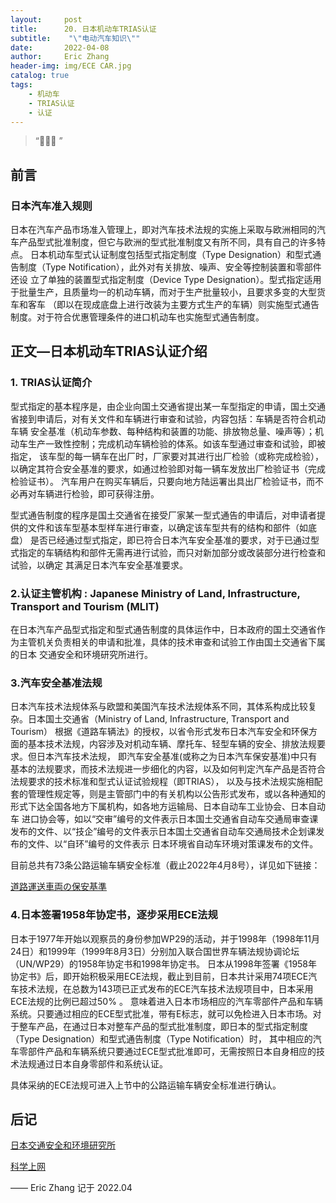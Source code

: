 ```yaml
---
layout:     post
title:      20. 日本机动车TRIAS认证
subtitle:    "\"电动汽车知识\""
date:       2022-04-08
author:     Eric Zhang
header-img: img/ECE CAR.jpg
catalog: true
tags:
    - 机动车
    - TRIAS认证
    - 认证
---
```


> “🙉🙉🙉 ”


## 前言

### 日本汽车准入规则
日本在汽车产品市场准入管理上，即对汽车技术法规的实施上采取与欧洲相同的汽车产品型式批准制度，但它与欧洲的型式批准制度又有所不同，具有自己的许多特点。
日本机动车型式认证制度包括型式指定制度（Type Designation）和型式通告制度（Type Notification），此外对有关排放、噪声、安全等控制装置和零部件还设
立了单独的装置型式指定制度（Device Type Designation）。型式指定适用于批量生产，且质量均一的机动车辆，而对于生产批量较小，且要求多变的大型货车和客车
（即以在现成底盘上进行改装为主要方式生产的车辆）则实施型式通告制度。对于符合优惠管理条件的进口机动车也实施型式通告制度。



## 正文—日本机动车TRIAS认证介绍
### 1. TRIAS认证简介

型式指定的基本程序是，由企业向国土交通省提出某一车型指定的申请，国土交通省接到申请后，对有关文件和车辆进行审查和试验，内容包括：车辆是否符合机动车辆
安全基准（机动车参数、每种结构和装置的功能、排放物总量、噪声等）；机动车生产一致性控制；完成机动车辆检验的体系。如该车型通过审查和试验，即被指定，
该车型的每一辆车在出厂时，厂家要对其进行出厂检验（或称完成检验），以确定其符合安全基准的要求，如通过检验即对每一辆车发放出厂检验证书（完成检验证书）。
汽车用户在购买车辆后，只要向地方陆运署出具出厂检验证书，而不必再对车辆进行检验，即可获得注册。

型式通告制度的程序是国土交通省在接受厂家某一型式通告的申请后，对申请者提供的文件和该车型基本型样车进行审查，以确定该车型共有的结构和部件（如底盘）
是否已经通过型式指定，即已符合日本汽车安全基准的要求，对于已通过型式指定的车辆结构和部件无需再进行试验，而只对新加部分或改装部分进行检查和试验，以确定
其满足日本汽车安全基准要求。



### 2.认证主管机构 : Japanese Ministry of Land, Infrastructure, Transport and Tourism (MLIT)
在日本汽车产品型式指定和型式通告制度的具体运作中，日本政府的国土交通省作为主管机关负责相关的申请和批准，具体的技术审查和试验工作由国土交通省下属的日本
交通安全和环境研究所进行。

### 3.汽车安全基准法规
日本汽车技术法规体系与欧盟和美国汽车技术法规体系不同，其体系构成比较复杂。日本国土交通省（Ministry of Land, Infrastructure, Transport and Tourism）
根据《道路车辆法》的授权，以省令形式发布日本汽车安全和环保方面的基本技术法规，内容涉及对机动车辆、摩托车、轻型车辆的安全、排放法规要求。但日本汽车技术法规，
即汽车安全基准(或称之为日本汽车保安基准)中只有基本的法规要求，而技术法规进一步细化的内容，以及如何判定汽车产品是否符合法规要求的技术标准和型式认证试验规程（即TRIAS），
以及与技术法规实施相配套的管理性规定等，则是主管部门中的有关机构以公告形式发布，或以各种通知的形式下达全国各地方下属机构，如各地方运输局、日本自动车工业协会、日本自动车
进口协会等，如以“交审”编号的文件表示日本国土交通省自动车交通局审查课发布的文件、以“技企”编号的文件表示日本国土交通省自动车交通局技术企划课发布的文件、以“自环”编号的文件表示
日本环境省自动车环境对策课发布的文件。

目前总共有73条公路运输车辆安全标准（截止2022年4月8号），详见如下链接：

[道路運送車両の保安基準](https://www.mlit.go.jp/jidosha/jidosha_fr7_000007.html) 


### 4.日本签署1958年协定书，逐步采用ECE法规
日本于1977年开始以观察员的身份参加WP29的活动，并于1998年（1998年11月24日）和1999年（1999年8月3日）分别加入联合国世界车辆法规协调论坛（UN/WP29）的1958年协定书和1998年协定书。
日本从1998年签署《1958年协定书》后，即开始积极采用ECE法规，截止到目前，日本共计采用74项ECE汽车技术法规，在总数为143项已正式发布的ECE汽车技术法规项目中，日本采用ECE法规的比例已超过50% 。
意味着进入日本市场相应的汽车零部件产品和车辆系统。只要通过相应的ECE型式批准，带有E标志，就可以免检进入日本市场。对于整车产品，在通过日本对整车产品的型式批准制度，即日本的型式指定制度（Type Designation）和型式通告制度（Type Notification）时，
其中相应的汽车零部件产品和车辆系统只要通过ECE型式批准即可，无需按照日本自身相应的技术法规通过日本自身零部件和系统认证。

具体采纳的ECE法规可进入上节中的公路运输车辆安全标准进行确认。

## 后记

[日本交通安全和环境研究所](https://www.ntsel.go.jp/) 

[科学上网](https://justmysocks.net/members/aff.php?aff=10848) 

—— Eric Zhang 记于 2022.04

